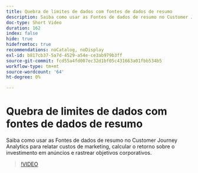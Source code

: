 ```yaml
---
title: Quebra de limites de dados com fontes de dados de resumo
description: Saiba como usar as Fontes de dados de resumo no Customer Journey Analytics para relatar custos de marketing, calcular o retorno sobre o investimento em anúncios e rastrear objetivos corporativos.
doc-type: Short Video
duration: 162
index: false
hide: true
hidefromtoc: true
recommendations: noCatalog, noDisplay
exl-id: b817cb37-5a7d-4529-a54e-ce3ab979b3ff
source-git-commit: fcd55a4fd007ec32d1bf05c431663a01fbb534b5
workflow-type: tm+mt
source-wordcount: '64'
ht-degree: 0%

---
```


# Quebra de limites de dados com fontes de dados de resumo

Saiba como usar as Fontes de dados de resumo no Customer Journey Analytics para relatar custos de marketing, calcular o retorno sobre o investimento em anúncios e rastrear objetivos corporativos.

<!-- 72_S103_3442450_161_breaking-data-limits-with-summary-data-sources -->
>[!VIDEO](https://video.tv.adobe.com/v/3458347/?learn=on&enablevpops=true)

